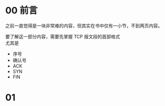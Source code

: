 # 00 前言
之前一直觉得是一块非常难的内容，但其实在书中仅有一小节，不到两页内容。

要了解这一部分内容，需要先掌握 TCP 报文段的首部格式  
尤其是
* 序号
* 确认号
* ACK
* SYN
* FIN

# 01